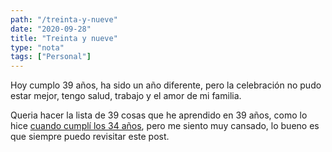 ```yaml
---
path: "/treinta-y-nueve"
date: "2020-09-28"
title: "Treinta y nueve"
type: "nota"
tags: ["Personal"]
---
```


Hoy cumplo 39 años, ha sido un año diferente, pero la celebración no pudo estar mejor, tengo salud, trabajo y el amor de mi familia.

Queria hacer la lista de 39 cosas que he aprendido en 39 años, como lo hice [cuando cumplí los 34 años](/nota/treinta-y-cuatro), pero me siento muy cansado, lo bueno es que siempre puedo revisitar este post.

